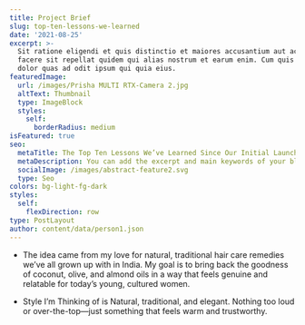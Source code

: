 ```yaml
---
title: Project Brief
slug: top-ten-lessons-we-learned
date: '2021-08-25'
excerpt: >-
  Sit ratione eligendi et quis distinctio et maiores accusantium aut accusamus
  facere sit repellat quidem qui alias nostrum et earum enim. Cum quis sint eos
  dolor quas ad odit ipsum qui quia eius.
featuredImage:
  url: /images/Prisha MULTI RTX-Camera 2.jpg
  altText: Thumbnail
  type: ImageBlock
  styles:
    self:
      borderRadius: medium
isFeatured: true
seo:
  metaTitle: The Top Ten Lessons We’ve Learned Since Our Initial Launch
  metaDescription: You can add the excerpt and main keywords of your blog post here.
  socialImage: /images/abstract-feature2.svg
  type: Seo
colors: bg-light-fg-dark
styles:
  self:
    flexDirection: row
type: PostLayout
author: content/data/person1.json
---
```

*   The idea came from my love for natural, traditional hair care remedies we’ve all grown up with in India. My goal is to bring back the goodness of coconut, olive, and almond oils in a way that feels genuine and relatable for today’s young, cultured women.


*   Style I’m Thinking of is Natural, traditional, and elegant. Nothing too loud or over-the-top—just something that feels warm and trustworthy.



